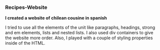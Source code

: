 ### Recipes-Website

**I created a website of chilean cousine in spanish**

I tried to use all the elements of the unit like paragraphs, headings, strong and em elements, lists and nested lists. 
I also used div containers to give the website more order. 
Also, I played with a couple of styling properties inside of the HTML.
